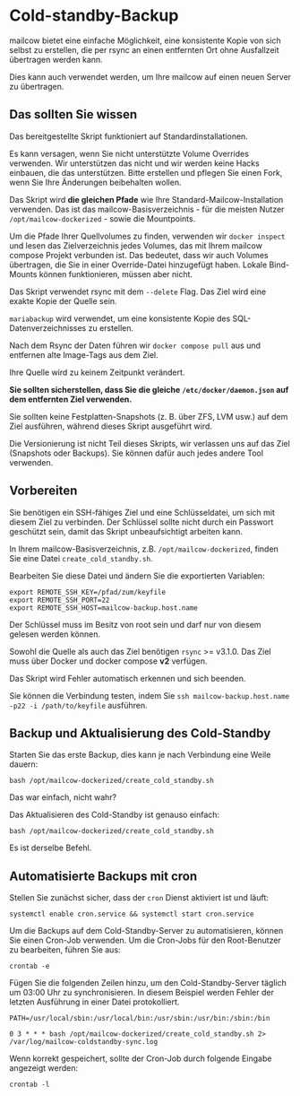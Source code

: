 # Cold-standby-Backup

mailcow bietet eine einfache Möglichkeit, eine konsistente Kopie von sich selbst zu erstellen, die per rsync an einen entfernten Ort ohne Ausfallzeit übertragen werden kann.

Dies kann auch verwendet werden, um Ihre mailcow auf einen neuen Server zu übertragen.

## Das sollten Sie wissen

Das bereitgestellte Skript funktioniert auf Standardinstallationen.

Es kann versagen, wenn Sie nicht unterstützte Volume Overrides verwenden. Wir unterstützen das nicht und wir werden keine Hacks einbauen, die das unterstützen. Bitte erstellen und pflegen Sie einen Fork, wenn Sie Ihre Änderungen beibehalten wollen.

Das Skript wird **die gleichen Pfade** wie Ihre Standard-Mailcow-Installation verwenden. Das ist das mailcow-Basisverzeichnis - für die meisten Nutzer `/opt/mailcow-dockerized` - sowie die Mountpoints.

Um die Pfade Ihrer Quellvolumes zu finden, verwenden wir `docker inspect` und lesen das Zielverzeichnis jedes Volumes, das mit Ihrem mailcow compose Projekt verbunden ist. Das bedeutet, dass wir auch Volumes übertragen, die Sie in einer Override-Datei hinzugefügt haben. Lokale Bind-Mounts können funktionieren, müssen aber nicht.

Das Skript verwendet rsync mit dem `--delete` Flag. Das Ziel wird eine exakte Kopie der Quelle sein.

`mariabackup` wird verwendet, um eine konsistente Kopie des SQL-Datenverzeichnisses zu erstellen.

Nach dem Rsync der Daten führen wir `docker compose pull` aus und entfernen alte Image-Tags aus dem Ziel.

Ihre Quelle wird zu keinem Zeitpunkt verändert.

**Sie sollten sicherstellen, dass Sie die gleiche `/etc/docker/daemon.json` auf dem entfernten Ziel verwenden.**

Sie sollten keine Festplatten-Snapshots (z. B. über ZFS, LVM usw.) auf dem Ziel ausführen, während dieses Skript ausgeführt wird.

Die Versionierung ist nicht Teil dieses Skripts, wir verlassen uns auf das Ziel (Snapshots oder Backups). Sie können dafür auch jedes andere Tool verwenden.

## Vorbereiten

Sie benötigen ein SSH-fähiges Ziel und eine Schlüsseldatei, um sich mit diesem Ziel zu verbinden. Der Schlüssel sollte nicht durch ein Passwort geschützt sein, damit das Skript unbeaufsichtigt arbeiten kann.

In Ihrem mailcow-Basisverzeichnis, z.B. `/opt/mailcow-dockerized`, finden Sie eine Datei `create_cold_standby.sh`.

Bearbeiten Sie diese Datei und ändern Sie die exportierten Variablen:

```
export REMOTE_SSH_KEY=/pfad/zum/keyfile
export REMOTE_SSH_PORT=22
export REMOTE_SSH_HOST=mailcow-backup.host.name
```

Der Schlüssel muss im Besitz von root sein und darf nur von diesem gelesen werden können.

Sowohl die Quelle als auch das Ziel benötigen `rsync` >= v3.1.0.
Das Ziel muss über Docker und docker compose **v2** verfügen.

Das Skript wird Fehler automatisch erkennen und sich beenden.

Sie können die Verbindung testen, indem Sie `ssh mailcow-backup.host.name -p22 -i /path/to/keyfile` ausführen.

## Backup und Aktualisierung des Cold-Standby

Starten Sie das erste Backup, dies kann je nach Verbindung eine Weile dauern:

```
bash /opt/mailcow-dockerized/create_cold_standby.sh
```

Das war einfach, nicht wahr?

Das Aktualisieren des Cold-Standby ist genauso einfach:

```
bash /opt/mailcow-dockerized/create_cold_standby.sh
```

Es ist derselbe Befehl.

## Automatisierte Backups mit cron

Stellen Sie zunächst sicher, dass der `cron` Dienst aktiviert ist und läuft:

```
systemctl enable cron.service && systemctl start cron.service
```

Um die Backups auf dem Cold-Standby-Server zu automatisieren, können Sie einen Cron-Job verwenden. Um die Cron-Jobs für den Root-Benutzer zu bearbeiten, führen Sie aus:

```
crontab -e
```

Fügen Sie die folgenden Zeilen hinzu, um den Cold-Standby-Server täglich um 03:00 Uhr zu synchronisieren. In diesem Beispiel werden Fehler der letzten Ausführung in einer Datei protokolliert.

```
PATH=/usr/local/sbin:/usr/local/bin:/usr/sbin:/usr/bin:/sbin:/bin

0 3 * * * bash /opt/mailcow-dockerized/create_cold_standby.sh 2> /var/log/mailcow-coldstandby-sync.log
```

Wenn korrekt gespeichert, sollte der Cron-Job durch folgende Eingabe angezeigt werden:

```
crontab -l
```